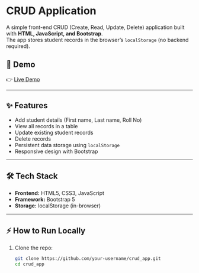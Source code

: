 # CRUD Application

A simple front-end CRUD (Create, Read, Update, Delete) application built with **HTML, JavaScript, and Bootstrap**.  
The app stores student records in the browser’s `localStorage` (no backend required).

## 🚀 Demo
👉 [Live Demo](https://Mohanvenk.github.io/crud_app/)  


---

## ✨ Features
- Add student details (First name, Last name, Roll No)
- View all records in a table
- Update existing student records
- Delete records
- Persistent data storage using `localStorage`
- Responsive design with Bootstrap

---

## 🛠 Tech Stack
- **Frontend:** HTML5, CSS3, JavaScript
- **Framework:** Bootstrap 5
- **Storage:** localStorage (in-browser)

---

## ⚡ How to Run Locally
1. Clone the repo:
   ```bash
   git clone https://github.com/your-username/crud_app.git
   cd crud_app
